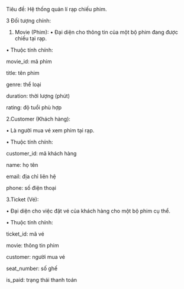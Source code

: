 Tiêu đề: Hệ thống quản lí rạp chiếu phim.


3 Đối tượng chính:

1. Movie (Phim):
•	Đại diện cho thông tin của một bộ phim đang được chiếu tại rạp.

•	Thuộc tính chính:

movie_id: mã phim

title: tên phim

genre: thể loại

duration: thời lượng (phút)

rating: độ tuổi phù hợp

 2.Customer (Khách hàng):

•	Là người mua vé xem phim tại rạp.

•	Thuộc tính chính:

customer_id: mã khách hàng

name: họ tên

email: địa chỉ liên hệ

phone: số điện thoại

3.Ticket (Vé):

•	Đại diện cho việc đặt vé của khách hàng cho một bộ phim cụ thể.

•	Thuộc tính chính:

ticket_id: mã vé

movie: thông tin phim

customer: người mua vé

seat_number: số ghế

is_paid: trạng thái thanh toán
